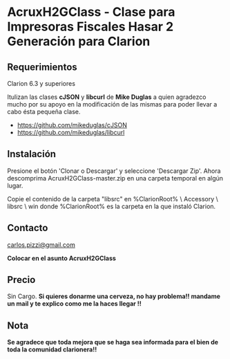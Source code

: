 # AcruxH2GClass - Clase para Impresoras Fiscales Hasar 2 Generación para Clarion

## Requerimientos

Clarion 6.3 y superiores

Itulizan las clases **cJSON** y **libcurl** de **Mike Duglas** a quien agradezco mucho por su apoyo en la modificación de las mismas para poder llevar a cabo ésta pequeña clase.

 * https://github.com/mikeduglas/cJSON
 * https://github.com/mikeduglas/libcurl
 
## Instalación

Presione el botón 'Clonar o Descargar' y seleccione 'Descargar Zip'.
Ahora descomprima AcruxH2GClass-master.zip en una carpeta temporal en algún lugar.

Copie el contenido de la carpeta "libsrc" en %ClarionRoot% \ Accessory \ libsrc \ win
donde %ClarionRoot% es la carpeta en la que instaló Clarion.

## Contacto

carlos.pizzi@gmail.com

**Colocar en el asunto AcruxH2GClass**

## Precio

Sin Cargo.
**Si quieres donarme una cerveza, no hay problema!! mandame un mail y te explico como me la haces llegar !!**

## Nota

**Se agradece que toda mejora que se haga sea informada para el bien de toda la comunidad clarionera!!**

